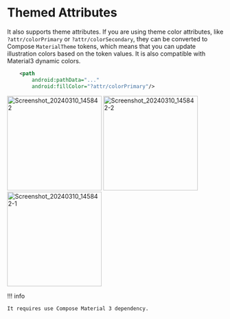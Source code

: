 # Themed Attributes

It also supports theme attributes. If you are using theme color attributes, like `?attr/colorPrimary` 
or `?attr/colorSecondary`, they can be converted to Compose `MaterialTheme` tokens, which means that 
you can update illustration colors based on the token values. It is also compatible with Material3 dynamic colors.

```xml
    <path
        android:pathData="..."
        android:fillColor="?attr/colorPrimary"/>
```

<div>
    <img width="220" alt="Screenshot_20240310_145842" src="https://github.com/serbelga/compose-vectorize/assets/26246782/73ebdb93-fbaf-454f-aaa2-bf17d9d2dff1">
    <img width="220" alt="Screenshot_20240310_145842-2" src="https://github.com/serbelga/compose-vectorize/assets/26246782/b282aff3-599b-4039-9455-247eed7befc2">
    <img width="220" alt="Screenshot_20240310_145842-1" src="https://github.com/serbelga/compose-vectorize/assets/26246782/e2a10a2e-1eb4-40af-be1e-aeaac1954f23">
</div>

!!! info

    It requires use Compose Material 3 dependency.
